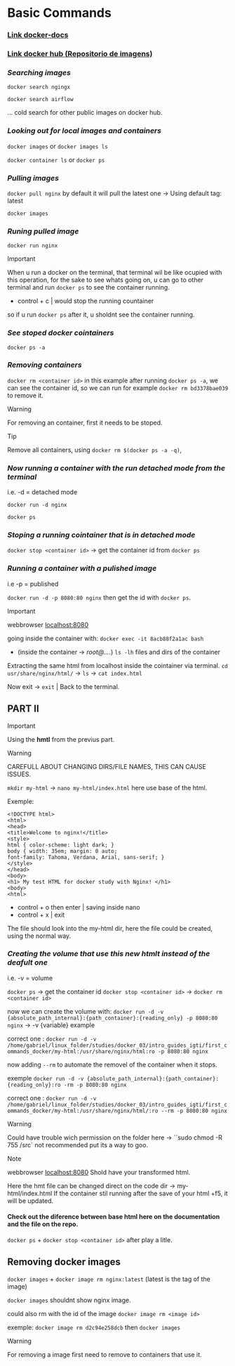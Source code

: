 # Basic Commands

### [Link __docker-docs__  ](https://docs.docker.com/reference/cli/docker/container/run/)

### [Link __docker hub__  (Repositorio de imagens)](https://hub.docker.com)

### *Searching images*

`docker search ngingx`

`docker search airflow`

... cold search for other public images on docker hub.

 ### *Looking out for local images and containers*

`docker images` or `docker images ls`

`docker container ls` or `docker ps`


 ### *Pulling images*

 `docker pull nginx` by default it will pull the latest one -> Using default tag: latest

 `docker images`

 ### *Runing pulled image*

 `docker run nginx`

> [!IMPORTANT]
> When u run a docker on the terminal, that terminal wil be like ocupied with this operation, for the sake to see whats going on, u can go to other terminal and run `docker ps` to see the container running.

- control + c  | would stop the running countainer

so if u run `docker ps` after it, u sholdnt see the container running.

### *See stoped docker cointainers*

`docker ps -a`

### *Removing containers*

`docker rm <container id>` in this example after running `docker ps -a`, we can see the container id, so we can run for example `docker rm bd3378bae039` to remove it.

> [!WARNING]
> For removing an container, first it needs to be stoped.

> [!TIP]
> Remove all containers, using `docker rm $(docker ps -a -q)`,



### *Now running a container with the run detached mode from the terminal*
i.e. -d = detached mode

`docker run -d nginx`

`docker ps`

### *Stoping a running cointainer that is in detached mode*

`docker stop <container id>` -> get the container id from `docker ps`


### *Running a container with a pulished image*
i.e -p = published

`docker run -d -p 8080:80 nginx` then get the id with `docker ps`.

> [!IMPORTANT]
> webbrowser [localhost:8080](http://localhost:8080/)

going inside the container with: `docker exec -it 8acb88f2a1ac bash`

- (inside the container -> _root@...._) 
`ls -lh` files and dirs of the container

Extracting the same html from localhost inside the cointainer via terminal.
`cd usr/share/nginx/html/` -> `ls` -> `cat index.html`

Now exit -> `exit` | Back to the terminal.


## PART II

> [!IMPORTANT]
> Using the **hmtl** from the previus part.


> [!WARNING]
> CAREFULL ABOUT CHANGING DIRS/FILE NAMES, THIS CAN CAUSE ISSUES.



`mkdir my-html` -> `nano my-html/index.html` here use base of the html.

Exemple:
```
<!DOCTYPE html>
<html>
<head>
<title>Welcome to nginx!</title>
<style>
html { color-scheme: light dark; }
body { width: 35em; margin: 0 auto;
font-family: Tahoma, Verdana, Arial, sans-serif; }
</style>
</head>
<body>
<h1> My test HTML for docker study with Nginx! </h1>
<body>
<html>
```

- control + o  then enter | saving inside nano 
- control + x | exit

The file should look into the my-html dir, here the file could be created, using the normal way.


### *Creating the volume that use this new htmlt instead of the deafult one*
i.e. -v = volume

`docker ps` -> get the container id
`docker stop <container id>` -> `docker rm <container id>`

now we can create the volume with:
`docker run -d -v {absolute_path_internal}:{path_container}:{reading_only} -p 8080:80 nginx` -> -v {variable} example 

correct one :
`docker run -d -v /home/gabriel/linux_folder/studies/docker_03/intro_guides_igti/first_commands_docker/my-html:/usr/share/nginx/html:ro -p 8080:80 nginx`

now adding `--rm` to automate the removel of the container when it stops.

exemple
`docker run -d -v {absolute_path_internal}:{path_container}:{reading_only}:ro -rm -p 8080:80 nginx` 

correct one :
`docker run -d -v /home/gabriel/linux_folder/studies/docker_03/intro_guides_igti/first_commands_docker/my-html:/usr/share/nginx/html/:ro --rm -p 8080:80 nginx`


> [!WARNING]
> Could have trouble wich permission on the folder here -> ``sudo chmod -R 755 /src` not recommended put its a way to goo.


> [!Note]
> webbrowser [localhost:8080](http://localhost:8080/) Shold have your transformed html.

Here the hmt file can be changed direct on the code dir -> my-html/index.html
If the container stil running after the save of your html +f5, it will be updated.

#### Check out the diference between base html here on the documentation and the file on the repo.

`docker ps` + `docker stop <container id>` after play a litle.

## Removing docker images

`docker images` + `docker image rm nginx:latest` (latest is the tag of the image)

`docker images` shouldnt show nginx image.

could also rm with the id of the image `docker image rm <image id>`

exemple:
`docker image rm d2c94e258dcb` then `docker images`	

> [!WARNING]
> For removing a image first need to remove to containers that use it.
